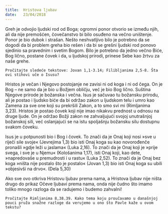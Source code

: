 ```yaml
---
title:  Hristova ljubav
date:   23/04/2018
---
```


Greh je odvojio ljudski rod od Boga; ogromni ponor otvorio se između njih, ali da nije premošćen, čovečanstvo bi bilo osuđeno na večno uništenje. Ponor je bio dubok i strašan. Nešto neshvatljivo bilo je potrebno da se dogodi da bi problem greha bio rešen i da bi se grešni ljudski rod ponovo sjedinio sa pravednim i svetim Bogom. Bilo je potrebno da jedno večno Biće, Bog lično, postane čovek i da, u ljudskoj prirodi, prinese Sebe kao žrtvu za naše grehe.

`Pročitajte sledeće tekstove: Jovan 1,1-3.14; Filibljanima 2,5-8. Šta ovi stihovi uče o Isusu?`

Hristos je večan i Njegovo postojanje ne zavisi ni od koga i ni od čega. On je Bog – ne samo da je bio u Božjem obličju, već je bio Bog lično. Suština Njegove prirode je božanska i večna. Isus je sačuvao tu božansku prirodu, ali je postao i ljudsko biće da bi održao zakon u ljudskom telu i umro kao Zamena za sve one koji su prekršili Zakon, a to smo svi mi (Rimljanima 3,23).
Hristos je postao čovek koji nije imao nikakvu prednost u odnosu na druge ljude. On je održao Božji zakon ne zahvaljujući svojoj unutrašnjoj božanskoj sili, već oslanjajući se na istu spoljašnju božansku silu dostupnu svakom čoveku.

Isus je u potpunosti bio i Bog i čovek. To znači da je Onaj koji nosi »sve u riječi sile svoje« (Jevrejima 1,3) bio isti Onaj koga su kao novorođenče pronašli »gdje leži u jaslama« (Luka 2,16). To znači da je Onaj koji je »prije svega, i sve je u Njemu« (Kološanima 1,17), isti Onaj koji, kao dete, »napredovaše u premudrosti i u rastu« (Luka 2,52). To znači da je Onaj bez koga »ništa nije postalo što je postalo« (Jovan 1,3) bio isti Onaj koga su ubili »objesivši na drvo«. (Dela 5,30)

Ako sve ovo otkriva Hristovu ljubav prema nama, a Hristova ljubav nije ništa drugo do prikaz Očeve ljubavi prema nama, onda nije čudno što imamo toliko mnogo razloga da se radujemo i budemo za­hvalni!

`Pročitajte Rimljanima 8,38.39. Kako tema koju proučavamo u današnjoj pouci pruža snažne razloge da verujemo u ono što Pavle kaže u ovom tekstu?`
